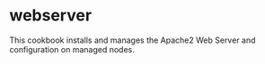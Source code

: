 # webserver

This cookbook installs and manages the Apache2 Web Server and configuration on
managed nodes.
